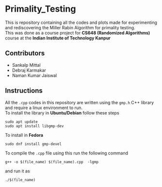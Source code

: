 # Primality_Testing

This is repository containing all the codes and plots made for experimenting and rediscovering the Miller Rabin Algorithm for primality testing.
<br>This was done as a course project for __CS648 (Randomized Algorithms)__ course at the __Indian Institute of Technology Kanpur__

## Contributors
- Sankalp Mittal
- Debraj Karmakar
- Naman Kumar Jaiswal

## Instructions

All the `.cpp` codes in this repository are written using the `gmp.h` C++ library and require a linux environment to run. 
<br>To install the library in __Ubuntu/Debian__ follow these steps

```
sudo apt update
sudo apt install libgmp-dev
```
To install in __Fedora__

```
sudo dnf install gmp-devel
```

To compile the `.cpp` file using this run the following command

```
g++ -o $(file_name) $(file_name).cpp  -lgmp
```
and run it as
```
./$(file_name)
```
